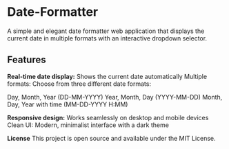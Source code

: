 # Date-Formatter
A simple and elegant date formatter web application that displays the current date in multiple formats with an interactive dropdown selector.

## Features

**Real-time date display:** Shows the current date automatically
Multiple formats: Choose from three different date formats:

Day, Month, Year (DD-MM-YYYY)
Year, Month, Day (YYYY-MM-DD)
Month, Day, Year with time (MM-DD-YYYY H:MM)


**Responsive design:** Works seamlessly on desktop and mobile devices
Clean UI: Modern, minimalist interface with a dark theme

**License**
This project is open source and available under the MIT License.
